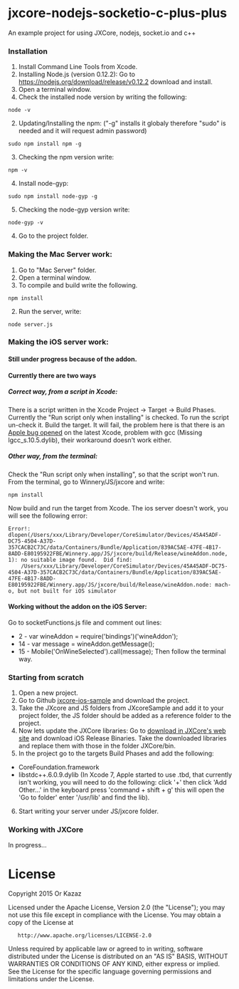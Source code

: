 # jxcore-nodejs-socketio-c-plus-plus
An example project for using JXCore, nodejs, socket.io and c++

### Installation
1. Install Command Line Tools from Xcode.
2. Installing Node.js (version 0.12.2):  Go to https://nodejs.org/download/release/v0.12.2 download and install.
3. Open a terminal window.
  1. Check the installed node version by writing the following:
```
node -v
```
  2. Updating/Installing the npm:
("-g" installs it globaly therefore "sudo" is needed and it will request admin password)
```
sudo npm install npm -g
```
  3. Checking the npm version write:
```
npm -v
```
  4. Install node-gyp:
```
sudo npm install node-gyp -g
```
  5. Checking the node-gyp version write:
```
node-gyp -v
```
4. Go to the project folder.

### Making the Mac Server work:
1. Go to "Mac Server" folder.
2. Open a terminal window.
  1. To compile and build write the following.
```
npm install
```
  2. Run the server, write:
```
node server.js
```
### Making the iOS server work:
#### Still under progress because of the addon.
#### Currently there are two ways
##### Correct way, from a script in Xcode:
There is a script written in the Xcode Project -> Target -> Build Phases.  Currently the "Run script only when installing" is checked. To run the script un-check it. Build the target.  It will fail, the problem here is that there is an [Apple bug opened](https://forums.developer.apple.com/thread/4572) on the latest Xcode, problem with gcc (Missing lgcc_s.10.5.dylib), their workaround doesn't work either.

##### Other way, from the terminal:
Check the "Run script only when installing", so that the script won't run.  From the terminal, go to Winnery/JS/jxcore and write:
```
npm install
```
Now build and run the target from Xcode.  The ios server doesn't work, you will see the following error:
```
Error!: dlopen(/Users/xxx/Library/Developer/CoreSimulator/Devices/45A45ADF-DC75-4504-A37D-357CACB2C73C/data/Containers/Bundle/Application/839AC5AE-47FE-4B17-8ADD-E80195922FBE/Winnery.app/JS/jxcore/build/Release/wineAddon.node, 1): no suitable image found.  Did find:
	/Users/xxx/Library/Developer/CoreSimulator/Devices/45A45ADF-DC75-4504-A37D-357CACB2C73C/data/Containers/Bundle/Application/839AC5AE-47FE-4B17-8ADD-E80195922FBE/Winnery.app/JS/jxcore/build/Release/wineAddon.node: mach-o, but not built for iOS simulator
```
#### Working without the addon on the iOS Server:
Go to socketFunctions.js file and comment out lines:
  * 2 - var wineAddon = require('bindings')('wineAddon');
  * 14 - var message = wineAddon.getMessage();
  * 15 - Mobile('OnWineSelected').call(message);
Then follow the terminal way.

### Starting from scratch
1. Open a new project.
2. Go to Github [jxcore-ios-sample](https://github.com/jxcore/jxcore-ios-sample) and download the project.
3. Take the JXcore and JS folders from JXcoreSample and add it to your project folder, the JS folder should be added as a reference folder to the project.
4. Now lets update the JXCore libraries:  Go to [download in JXCore's web site](http://jxcore.com/downloads/) and download iOS Release Binaries.  Take the downloaded libraries and replace them with those in the folder JXCore/bin.
5. In the project go to the targets Build Phases and add the following:
  * CoreFoundation.framework
  * libstdc++.6.0.9.dylib (In Xcode 7, Apple started to use .tbd, that currently isn't working, you will need to do the following: click '+' then click 'Add Other...' in the keyboard press 'command + shift + g' this will open the 'Go to folder' enter '/usr/lib' and find the lib).
6. Start writing your server under JS/jxcore folder.

### Working with JXCore
In progress...

# License
Copyright 2015 Or Kazaz

   Licensed under the Apache License, Version 2.0 (the "License");
   you may not use this file except in compliance with the License.
   You may obtain a copy of the License at

       http://www.apache.org/licenses/LICENSE-2.0

   Unless required by applicable law or agreed to in writing, software
   distributed under the License is distributed on an "AS IS" BASIS,
   WITHOUT WARRANTIES OR CONDITIONS OF ANY KIND, either express or implied.
   See the License for the specific language governing permissions and
   limitations under the License.
